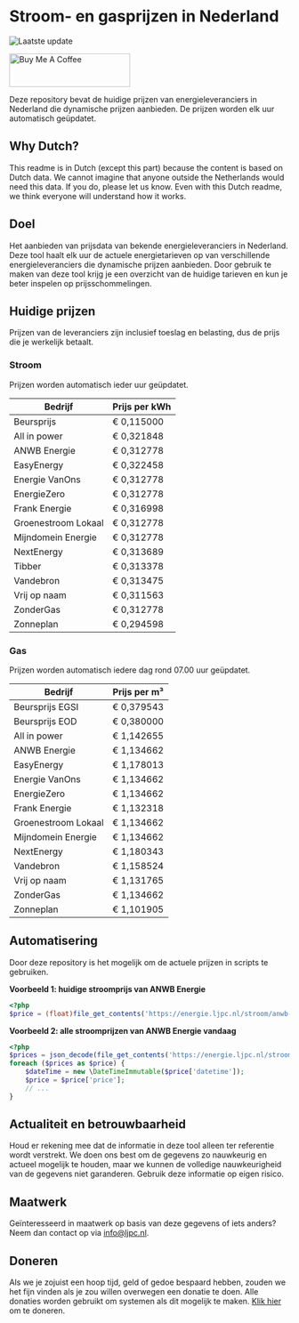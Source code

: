 # Stroom- en gasprijzen in Nederland

![Laatste update](https://img.shields.io/badge/laatste%20update-2023--04--27%2021%3A00%20CET-brightgreen)

<a href="https://www.buymeacoffee.com/Lars-" target="_blank"><img src="https://cdn.buymeacoffee.com/buttons/v2/default-orange.png" alt="Buy Me A Coffee" height="60" style="height: 60px !important;width: 217px !important;" ></a>

Deze repository bevat de huidige prijzen van energieleveranciers in Nederland die dynamische prijzen aanbieden. De prijzen worden elk uur automatisch geüpdatet.

## Why Dutch?

This readme is in Dutch (except this part) because the content is based on Dutch data. We cannot imagine that anyone outside the Netherlands would need this data. If you do, please let us know. Even with this Dutch readme, we think
everyone will understand how it works.

## Doel

Het aanbieden van prijsdata van bekende energieleveranciers in Nederland. Deze tool haalt elk uur de actuele energietarieven op van verschillende energieleveranciers die dynamische prijzen aanbieden. Door gebruik te maken van deze tool
krijg je een overzicht van de huidige tarieven en kun je beter inspelen op prijsschommelingen.

## Huidige prijzen

Prijzen van de leveranciers zijn inclusief toeslag en belasting, dus de prijs die je werkelijk betaalt.

### Stroom

Prijzen worden automatisch ieder uur geüpdatet.

 Bedrijf | Prijs per kWh 
---------|---------------
Beursprijs | € 0,115000
All in power | € 0,321848
ANWB Energie | € 0,312778
EasyEnergy | € 0,322458
Energie VanOns | € 0,312778
EnergieZero | € 0,312778
Frank Energie | € 0,316998
Groenestroom Lokaal | € 0,312778
Mijndomein Energie | € 0,312778
NextEnergy | € 0,313689
Tibber | € 0,313378
Vandebron | € 0,313475
Vrij op naam | € 0,311563
ZonderGas | € 0,312778
Zonneplan | € 0,294598


### Gas

Prijzen worden automatisch iedere dag rond 07.00 uur geüpdatet.

 Bedrijf | Prijs per m³ 
---------|--------------
Beursprijs EGSI | € 0,379543
Beursprijs EOD | € 0,380000
All in power | € 1,142655
ANWB Energie | € 1,134662
EasyEnergy | € 1,178013
Energie VanOns | € 1,134662
EnergieZero | € 1,134662
Frank Energie | € 1,132318
Groenestroom Lokaal | € 1,134662
Mijndomein Energie | € 1,134662
NextEnergy | € 1,180343
Vandebron | € 1,158524
Vrij op naam | € 1,131765
ZonderGas | € 1,134662
Zonneplan | € 1,101905


## Automatisering

Door deze repository is het mogelijk om de actuele prijzen in scripts te gebruiken.

**Voorbeeld 1: huidige stroomprijs van ANWB Energie**

```php
<?php
$price = (float)file_get_contents('https://energie.ljpc.nl/stroom/anwb-energie-nu.txt');

```

**Voorbeeld 2: alle stroomprijzen van ANWB Energie vandaag**

```php
<?php
$prices = json_decode(file_get_contents('https://energie.ljpc.nl/stroom/all-in-power-vandaag.json'),true);
foreach ($prices as $price) {
    $dateTime = new \DateTimeImmutable($price['datetime']);
    $price = $price['price'];
    // ...
}
```

## Actualiteit en betrouwbaarheid

Houd er rekening mee dat de informatie in deze tool alleen ter referentie wordt verstrekt. We doen ons best om de gegevens zo nauwkeurig en actueel mogelijk te houden, maar we kunnen de volledige nauwkeurigheid van de gegevens niet
garanderen. Gebruik deze informatie op eigen risico.

## Maatwerk

Geïnteresseerd in maatwerk op basis van deze gegevens of iets anders? Neem dan contact op
via [info@ljpc.nl](mailto:info@ljpc.nl?subject=Energie%20prijzen).

## Doneren

Als we je zojuist een hoop tijd, geld of gedoe bespaard hebben, zouden we het fijn vinden als je zou willen overwegen een
donatie te doen. Alle donaties worden gebruikt om systemen als dit mogelijk te
maken. [Klik hier](https://www.buymeacoffee.com/Lars-) om te doneren.
